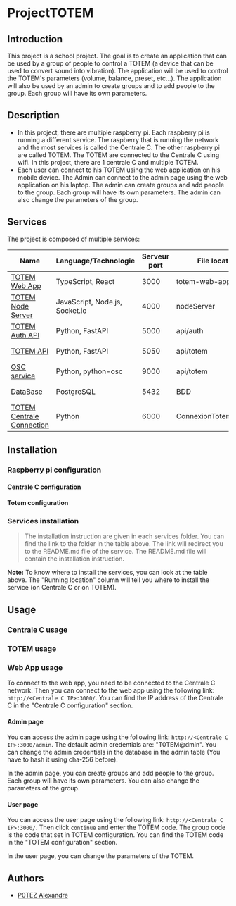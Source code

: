 # ProjectTOTEM

## Introduction

This project is a school project. The goal is to create an application that can be used by a group of people to control a TOTEM (a device that can be used to convert sound into vibration). The application will be used to control the TOTEM's parameters (volume, balance, preset, etc...). The application will also be used by an admin to create groups and to add people to the group. Each group will have its own parameters.

## Description

- In this project, there are multiple raspberry pi. Each raspberry pi is running a different service. The raspberry that is running the network and the most services is called the Centrale C. The other raspberry pi are called TOTEM. The TOTEM are connected to the Centrale C using wifi. In this project, there are 1 centrale C and multiple TOTEM.
- Each user can connect to his TOTEM using the web application on his mobile device. The Admin can connect to the admin page using the web application on his laptop. The admin can create groups and add people to the group. Each group will have its own parameters. The admin can also change the parameters of the group.

## Services

The project is composed of multiple services:

| Name | Language/Technologie | Serveur port | File location | Running location |
| --- | --- | --- | --- | --- |
| [TOTEM Web App](totem-web-app/README.md) | TypeScript, React | 3000 | totem-web-app | Centrale C |
| [TOTEM Node Server](nodeServer/README.md) | JavaScript, Node.js, Socket.io | 4000 | nodeServer | Centrale C |
| [TOTEM Auth API](api/auth/README.md) | Python, FastAPI | 5000 | api/auth | Centrale C |
| [TOTEM API](api/totem/README.md) | Python, FastAPI | 5050 | api/totem | Centrale C |
| [OSC service](api/totem/README.md) | Python, python-osc | 9000 | api/totem | Centrale C |
| [DataBase](BDD/README.md) | PostgreSQL | 5432 | BDD | Centrale C |
| [TOTEM Centrale Connection](ConnexionTotemCentrale/README.md) | Python | 6000 | ConnexionTotemCentrale | TOTEM |

## Installation

### Raspberry pi configuration

<!-- TODO -->

#### Centrale C configuration

<!-- TODO -->

#### Totem configuration

<!-- TODO -->

### Services installation

> The installation instruction are given in each services folder. You can find the link to the folder in the table above. The link will redirect you to the README.md file of the service. The README.md file will contain the installation instruction.

**Note:** To know where to install the services, you can look at the table above. The "Running location" column will tell you where to install the service (on Centrale C or on TOTEM).

## Usage

### Centrale C usage

<!-- TODO -->

### TOTEM usage

<!-- TODO -->

### Web App usage

To connect to the web app, you need to be connected to the Centrale C network. Then you can connect to the web app using the following link: `http://<Centrale C IP>:3000/`. You can find the IP address of the Centrale C in the "Centrale C configuration" section.

#### Admin page

You can access the admin page using the following link: `http://<Centrale C IP>:3000/admin`.
The default admin credentials are: "T0TEM@dmin". You can change the admin credentials in the database in the admin table (You have to hash it using cha-256 before).

In the admin page, you can create groups and add people to the group. Each group will have its own parameters. You can also change the parameters of the group.

#### User page

You can access the user page using the following link: `http://<Centrale C IP>:3000/`. Then click `continue` and enter the TOTEM code. The group code is the code that set in TOTEM configuration. You can find the TOTEM code in the "TOTEM configuration" section.

In the user page, you can change the parameters of the TOTEM.

## Authors

- [P0TEZ Alexandre](https://github.com/P0TEZ)